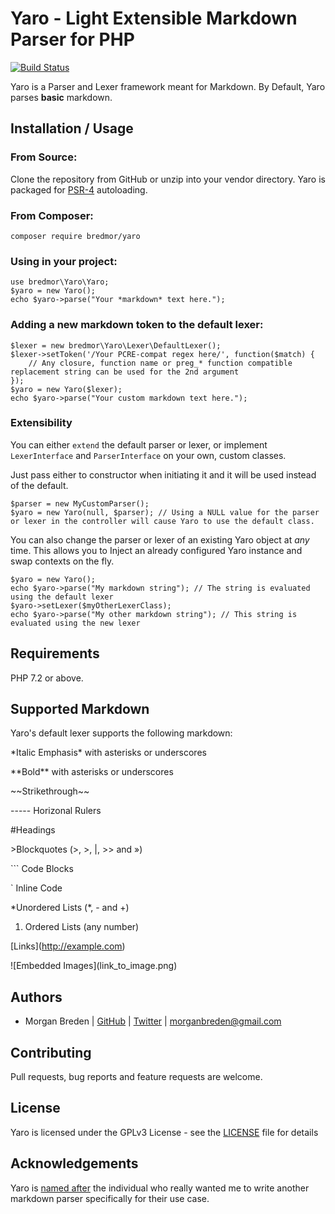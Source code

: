 # Yaro - Light Extensible Markdown Parser for PHP
[![Build Status](https://travis-ci.org/bredmor/yaro.svg?branch=master)](https://travis-ci.org/bredmor/yaro)

Yaro is a Parser and Lexer framework meant for Markdown. By Default, Yaro parses **basic** markdown.

## Installation / Usage


### From Source:
Clone the repository from GitHub or unzip into your vendor directory. Yaro is packaged for [PSR-4](https://www.php-fig.org/psr/psr-4/) autoloading.

### From Composer:
`composer require bredmor/yaro`

### Using in your project:

```$php
use bredmor\Yaro\Yaro;
$yaro = new Yaro();
echo $yaro->parse("Your *markdown* text here.");
```

### Adding a new markdown token to the default lexer:

```$php
$lexer = new bredmor\Yaro\Lexer\DefaultLexer();
$lexer->setToken('/Your PCRE-compat regex here/', function($match) {
    // Any closure, function name or preg_* function compatible replacement string can be used for the 2nd argument
});
$yaro = new Yaro($lexer);
echo $yaro->parse("Your custom markdown text here.");
```

### Extensibility
You can either `extend` the default parser or lexer, or implement `LexerInterface` and `ParserInterface` on your own, custom classes.

Just pass either to constructor when initiating it and it will be used instead of the default.

```$php
$parser = new MyCustomParser();
$yaro = new Yaro(null, $parser); // Using a NULL value for the parser or lexer in the controller will cause Yaro to use the default class.
```

You can also change the parser or lexer of an existing Yaro object at *any* time. This allows you to Inject an already configured Yaro instance and swap contexts on the fly.

```$php
$yaro = new Yaro();
echo $yaro->parse("My markdown string"); // The string is evaluated using the default lexer
$yaro->setLexer($myOtherLexerClass);
echo $yaro->parse("My other markdown string"); // This string is evaluated using the new lexer
```

## Requirements

PHP 7.2 or above.

## Supported Markdown
Yaro's default lexer supports the following markdown:

\*Italic Emphasis\* with asterisks or underscores

\*\*Bold\*\* with asterisks or underscores

\~\~Strikethrough\~\~

\-\-\-\-\- Horizonal Rulers

\#Headings

\>Blockquotes (>, &gt;, |, >> and »)

\`\`\` Code Blocks

\` Inline Code

\*Unordered Lists (*, - and +)

1. Ordered Lists (any number)

\[Links](http://example.com)

\!\[Embedded Images](link_to_image.png)

## Authors

- Morgan Breden  | [GitHub](https://github.com/bredmor)  | [Twitter](https://twitter.com/bredmor) | <morganbreden@gmail.com>

## Contributing

Pull requests, bug reports and feature requests are welcome.

## License

Yaro is licensed under the GPLv3 License - see the [LICENSE](LICENSE) file for details

## Acknowledgements

Yaro is [named after](https://en.wiktionary.org/wiki/%E9%87%8E%E9%83%8E#Japanese) the individual who really wanted me to write another markdown parser specifically for their use case.
